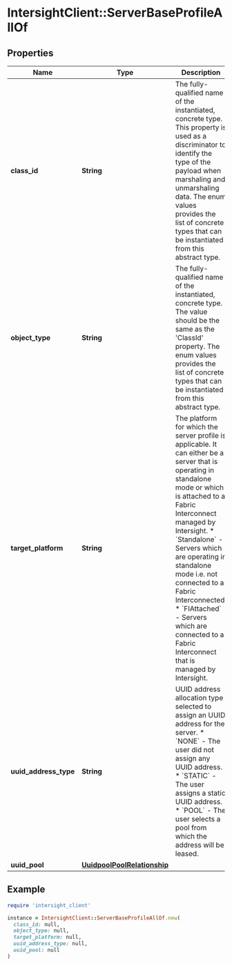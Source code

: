 # IntersightClient::ServerBaseProfileAllOf

## Properties

| Name | Type | Description | Notes |
| ---- | ---- | ----------- | ----- |
| **class_id** | **String** | The fully-qualified name of the instantiated, concrete type. This property is used as a discriminator to identify the type of the payload when marshaling and unmarshaling data. The enum values provides the list of concrete types that can be instantiated from this abstract type. |  |
| **object_type** | **String** | The fully-qualified name of the instantiated, concrete type. The value should be the same as the &#39;ClassId&#39; property. The enum values provides the list of concrete types that can be instantiated from this abstract type. |  |
| **target_platform** | **String** | The platform for which the server profile is applicable. It can either be a server that is operating in standalone mode or which is attached to a Fabric Interconnect managed by Intersight. * &#x60;Standalone&#x60; - Servers which are operating in standalone mode i.e. not connected to a Fabric Interconnected. * &#x60;FIAttached&#x60; - Servers which are connected to a Fabric Interconnect that is managed by Intersight. | [optional][default to &#39;Standalone&#39;] |
| **uuid_address_type** | **String** | UUID address allocation type selected to assign an UUID address for the server. * &#x60;NONE&#x60; - The user did not assign any UUID address. * &#x60;STATIC&#x60; - The user assigns a static UUID address. * &#x60;POOL&#x60; - The user selects a pool from which the address will be leased. | [optional][default to &#39;NONE&#39;] |
| **uuid_pool** | [**UuidpoolPoolRelationship**](UuidpoolPoolRelationship.md) |  | [optional] |

## Example

```ruby
require 'intersight_client'

instance = IntersightClient::ServerBaseProfileAllOf.new(
  class_id: null,
  object_type: null,
  target_platform: null,
  uuid_address_type: null,
  uuid_pool: null
)
```

